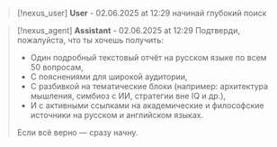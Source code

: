 >[!nexus_user] **User** - 02.06.2025 at 12:29
> начинай глубокий поиск
<!-- UID: c19aa8a4-15c0-43a4-ba7a-b4070d9b91dd -->




>[!nexus_agent] **Assistant** - 02.06.2025 at 12:29
> Подтверди, пожалуйста, что ты хочешь получить:
> 
> - Один подробный текстовый отчёт на русском языке по всем 50 вопросам,
> - С пояснениями для широкой аудитории,
> - С разбивкой на тематические блоки (например: архитектура мышления, симбиоз с ИИ, стратегии вне IQ и др.),
> - И с активными ссылками на академические и философские источники на русском и английском языках.
> 
> Если всё верно — сразу начну.
<!-- UID: dfc1dd8e-f31c-4107-aafa-ffba39e542b0 -->